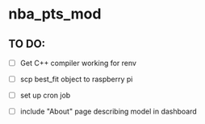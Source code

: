 # nba_pts_mod

## TO DO:
- [ ] Get C++ compiler working for renv
- [ ] scp best_fit object to raspberry pi
- [ ] set up cron job
- [ ] include "About" page describing model in dashboard

